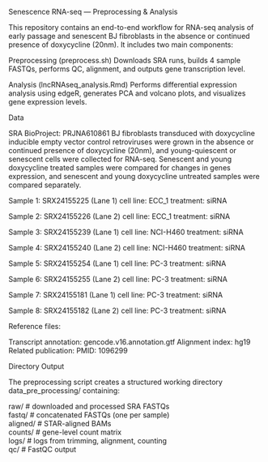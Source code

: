 Senescence RNA-seq — Preprocessing & Analysis

This repository contains an end-to-end workflow for RNA-seq analysis of early passage and senescent BJ fibroblasts in the absence or continued presence of doxycycline (20nm).
It includes two main components:

Preprocessing (preprocess.sh)
Downloads SRA runs, builds 4 sample FASTQs, performs QC, alignment, and outputs gene transcription level.

Analysis (lncRNAseq_analysis.Rmd)
Performs differential expression analysis using edgeR, generates PCA and volcano plots, and visualizes gene expression levels.

Data

SRA BioProject: PRJNA610861 
BJ fibroblasts transduced with doxycycline inducible empty vector control retroviruses were grown in the absence
or continued presence of doxycycline (20nm), and young-quiescent or senescent cells were collected for RNA-seq. 
Senescent and young doxycycline treated samples were compared for changes in genes expression, and senescent and 
young doxycycline untreated samples were compared separately.

Sample 1: SRX24155225 (Lane 1)
cell line: ECC_1
treatment: siRNA

Sample 2: SRX24155226 (Lane 2)
cell line: ECC_1
treatment: siRNA

Sample 3: SRX24155239 (Lane 1)
cell line: NCI-H460
treatment: siRNA

Sample 4: SRX24155240 (Lane 2)
cell line: NCI-H460
treatment: siRNA

Sample 5: SRX24155254 (Lane 1)
cell line: PC-3
treatment: siRNA

Sample 6: SRX24155255 (Lane 2)
cell line: PC-3
treatment: siRNA

Sample 7: SRX24155181 (Lane 1)
cell line: PC-3
treatment: siRNA

Sample 8: SRX24155182 (Lane 2)
cell line: PC-3
treatment: siRNA

Reference files:

Transcript annotation: gencode.v16.annotation.gtf
Alignment index: hg19
Related publication:
PMID: 1096299

Directory Output

The preprocessing script creates a structured working directory data_pre_processing/ containing:

raw/      # downloaded and processed SRA FASTQs  
fastq/    # concatenated FASTQs (one per sample)  
aligned/  # STAR-aligned BAMs  
counts/   # gene-level count matrix  
logs/     # logs from trimming, alignment, counting  
qc/       # FastQC output 

